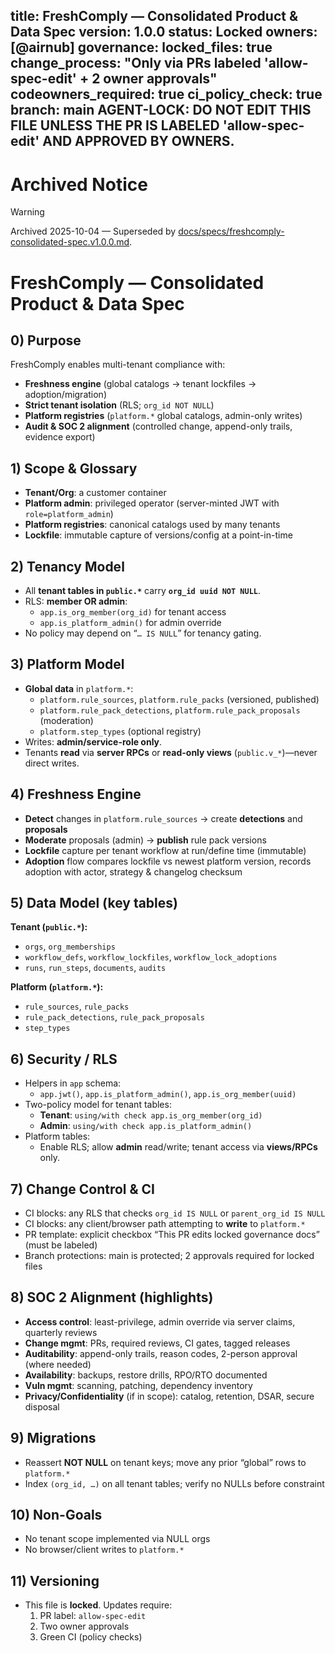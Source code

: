 title: FreshComply — Consolidated Product & Data Spec
version: 1.0.0
status: Locked
owners: [@airnub]
governance:
  locked_files: true
  change_process: "Only via PRs labeled 'allow-spec-edit' + 2 owner approvals"
  codeowners_required: true
  ci_policy_check: true
  branch: main
AGENT-LOCK: DO NOT EDIT THIS FILE UNLESS THE PR IS LABELED 'allow-spec-edit' AND APPROVED BY OWNERS.
---

# Archived Notice
> [!WARNING]
> Archived 2025-10-04 — Superseded by [docs/specs/freshcomply-consolidated-spec.v1.0.0.md](../../specs/freshcomply-consolidated-spec.v1.0.0.md).

# FreshComply — Consolidated Product & Data Spec

## 0) Purpose
FreshComply enables multi-tenant compliance with:
- **Freshness engine** (global catalogs → tenant lockfiles → adoption/migration)
- **Strict tenant isolation** (RLS; `org_id NOT NULL`)
- **Platform registries** (`platform.*` global catalogs, admin-only writes)
- **Audit & SOC 2 alignment** (controlled change, append-only trails, evidence export)

## 1) Scope & Glossary
- **Tenant/Org**: a customer container
- **Platform admin**: privileged operator (server-minted JWT with `role=platform_admin`)
- **Platform registries**: canonical catalogs used by many tenants
- **Lockfile**: immutable capture of versions/config at a point-in-time

## 2) Tenancy Model
- All **tenant tables in `public.*`** carry **`org_id uuid NOT NULL`**.
- RLS: **member OR admin**:
  - `app.is_org_member(org_id)` for tenant access
  - `app.is_platform_admin()` for admin override
- No policy may depend on “`… IS NULL`” for tenancy gating.

## 3) Platform Model
- **Global data** in `platform.*`:
  - `platform.rule_sources`, `platform.rule_packs` (versioned, published)
  - `platform.rule_pack_detections`, `platform.rule_pack_proposals` (moderation)
  - `platform.step_types` (optional registry)
- Writes: **admin/service-role only**.  
- Tenants **read** via **server RPCs** or **read-only views** (`public.v_*`)—never direct writes.

## 4) Freshness Engine
- **Detect** changes in `platform.rule_sources` → create **detections** and **proposals**
- **Moderate** proposals (admin) → **publish** rule pack versions
- **Lockfile** capture per tenant workflow at run/define time (immutable)
- **Adoption** flow compares lockfile vs newest platform version, records adoption with actor, strategy & changelog checksum

## 5) Data Model (key tables)
**Tenant (`public.*`):**
- `orgs`, `org_memberships`
- `workflow_defs`, `workflow_lockfiles`, `workflow_lock_adoptions`
- `runs`, `run_steps`, `documents`, `audits`

**Platform (`platform.*`):**
- `rule_sources`, `rule_packs`
- `rule_pack_detections`, `rule_pack_proposals`
- `step_types`

## 6) Security / RLS
- Helpers in `app` schema:
  - `app.jwt()`, `app.is_platform_admin()`, `app.is_org_member(uuid)`
- Two-policy model for tenant tables:
  - **Tenant**: `using/with check app.is_org_member(org_id)`
  - **Admin**: `using/with check app.is_platform_admin()`
- Platform tables:
  - Enable RLS; allow **admin** read/write; tenant access via **views/RPCs** only.

## 7) Change Control & CI
- CI blocks: any RLS that checks `org_id IS NULL` or `parent_org_id IS NULL`
- CI blocks: any client/browser path attempting to **write** to `platform.*`
- PR template: explicit checkbox “This PR edits locked governance docs” (must be labeled)
- Branch protections: main is protected; 2 approvals required for locked files

## 8) SOC 2 Alignment (highlights)
- **Access control**: least-privilege, admin override via server claims, quarterly reviews
- **Change mgmt**: PRs, required reviews, CI gates, tagged releases
- **Auditability**: append-only trails, reason codes, 2-person approval (where needed)
- **Availability**: backups, restore drills, RPO/RTO documented
- **Vuln mgmt**: scanning, patching, dependency inventory
- **Privacy/Confidentiality** (if in scope): catalog, retention, DSAR, secure disposal

## 9) Migrations
- Reassert **NOT NULL** on tenant keys; move any prior “global” rows to `platform.*`
- Index `(org_id, …)` on all tenant tables; verify no NULLs before constraint

## 10) Non-Goals
- No tenant scope implemented via NULL orgs
- No browser/client writes to `platform.*`

## 11) Versioning
- This file is **locked**. Updates require:
  1) PR label: `allow-spec-edit`
  2) Two owner approvals
  3) Green CI (policy checks)
